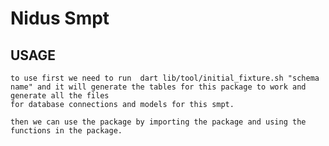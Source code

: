 # Nidus Smpt

## USAGE
    to use first we need to run  dart lib/tool/initial_fixture.sh "schema name" and it will generate the tables for this package to work and generate all the files
    for database connections and models for this smpt.

    then we can use the package by importing the package and using the functions in the package.